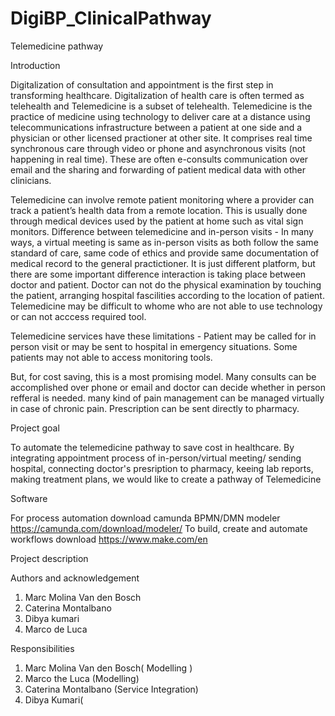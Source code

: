 # DigiBP_ClinicalPathway

Telemedicine pathway

Introduction 

Digitalization of consultation and appointment is the first step in transforming healthcare. Digitalization of health care is often termed as telehealth
and Telemedicine is a subset of telehealth.  Telemedicine is the practice of medicine using technology to deliver care at a distance using telecommunications infrastructure between a patient at one side and a physician or other licensed practioner at other site. 
It comprises real time synchronous care through video or phone and asynchronous visits (not happening in real time). These are often e-consults communication over email and the sharing and forwarding of patient medical data with other clinicians.

Telemedicine can involve remote patient monitoring where a provider can track a patient’s health data from a remote location. This is usually done 
through medical devices used by the patient at home such as vital sign monitors. 
Difference between telemedicine and in-person visits - In many ways, a virtual meeting is same as in-person visits as both follow the same standard of 
care, same code of ethics and provide same documentation of medical record to the general practictioner. It is just different platform, but there are 
some important difference interaction is taking place between doctor and patient. Doctor can not do the physical examination by touching the patient, arranging hospital fascilities according to the location of patient. Telemedicine may be difficult to whome who are not able to use technology or can 
not acccess required tool.


Telemedicine services have these limitations - Patient may be called for in person visit or may be sent to hospital in emergency situations. Some 
patients may not able to access monitoring tools.

But, for cost saving, this is a most promising model. Many consults can be accomplished over phone or email and doctor can decide whether in person refferal is needed. many kind of pain management can be managed virtually in case of chronic pain. Prescription can be sent directly to pharmacy.



Project goal 

 To automate the  telemedicine pathway to save cost in healthcare. 
 By integrating appointment process of in-person/virtual meeting/ sending hospital, connecting doctor's presription to pharmacy, keeing lab reports, 
 making treatment plans,  we would like to create a pathway of Telemedicine
 
Software 

For process automation download camunda BPMN/DMN modeler  
https://camunda.com/download/modeler/
To build, create and automate workflows download
https://www.make.com/en

 
 Project description 
 
 
 
 
 
 Authors and acknowledgement
1. Marc Molina Van den Bosch 
2. Caterina Montalbano
3. Dibya kumari
4. Marco de Luca 

Responsibilities

 1. Marc Molina Van den Bosch( Modelling )
 2. Marco the Luca (Modelling)
 3. Caterina Montalbano (Service Integration)
 4. Dibya Kumari(


 
